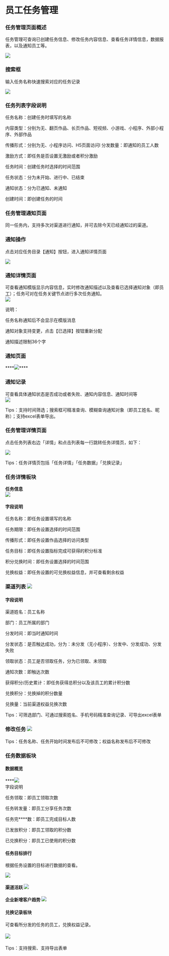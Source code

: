 # 员工任务管理

### **任务管理页面概述**

任务管理可查询已创建任务信息、修改任务内容信息、查看任务详情信息，数据报表，以及通知员工等。  
  
![](http://bbscdn.rabbitpre.com/data/attachment/forum/201907/22/230837q9ii7d24xjatp9pp.png)

### **搜索框**

输入任务名称快速搜索对应的任务记录

  
![](http://bbscdn.rabbitpre.com/data/attachment/forum/201907/22/230849u9xgegghtbnh7yhg.png)  


###  **任务列表字段说明**

任务名称：创建任务时填写的名称

内容类型：分别为无、翻页作品、长页作品、短视频、小游戏、小程序、外部小程序、外部作品

传播形式：分别为无、小程序访问、H5页面访问l   分发数量：即通知的员工人数

激励方式：即任务是否设置无激励或者积分激励

任务时间：创建任务时选择的时间范围

任务状态：分为未开始、进行中、已结束

通知状态：分为已通知、未通知

创建时间：即创建任务的时间  


### **任务管理通知页面**

同一任务内，支持多次对渠道进行通知，并可去除今天已经通知过的渠道。

### **通知操作**

点击对应任务目录【通知】按钮，进入通知详情页面

  
![](http://bbscdn.rabbitpre.com/data/attachment/forum/201907/22/230900pu290w7l97l999nr.png)

### **通知详情页面**

可查看通知模版显示内容信息，实时修改通知描述以及查看已选择通知对象（即员工）；任务可对在任务关键节点进行多次任务通知。  
![](http://bbscdn.rabbitpre.com/data/attachment/forum/201907/22/230911xckaakt3karb2nc4.png)  
  
说明：

任务名称通知后不会显示在模版消息

通知对象支持变更，点击【已选择】按钮重新分配

通知描述限制36个字  


### **通知页面**

\*\*\*\*![](http://bbscdn.rabbitpre.com/data/attachment/forum/201907/22/230922kloh7i779h8kwuld.png)\*\*\*\*

###  **通知记录**

可查看具体通知状态是否成功或者失败、通知内容信息、通知时间等  
![](http://bbscdn.rabbitpre.com/data/attachment/forum/201907/22/231343ptureau4ztuzt1ct.png)  
  
Tips：支持时间筛选；搜索框可精准查询、模糊查询通知对象（即员工姓名、昵称）；支持excel表单导出。  


### **任务管理详情页面**

点击任务列表右边「详情」和点击列表每一行跳转任务详情页，如下：

  
![](http://bbscdn.rabbitpre.com/data/attachment/forum/201907/23/011621leljw0luhv0lbmzt.png)  


Tips：任务详情页包括「任务详情」「任务数据」「兑换记录」

###  **任务详情板块**

  **任务信息**  
![](http://bbscdn.rabbitpre.com/data/attachment/forum/201907/23/011634y1l751iz51znj666.png)  


#### 字段说明

任务名称：即任务设置填写的名称

任务期限：即任务设置选择的时间范围

传播形式：即任务设置作品选择的访问类型

任务目标：即任务设置指标完成可获得的积分标准

积分兑换时间：即任务设置选择的时间范围

兑换权益：即任务设置的可兑换权益信息，并可查看剩余权益  


###  **渠道列表** ![](http://bbscdn.rabbitpre.com/data/attachment/forum/201907/23/011651q3f8wf8stnw8ajw1.png) 

#### 字段说明

 渠道姓名：员工名称

 部门：员工所属的部门

分发时间：即当时通知时间

分发状态：是否触达成功，分为：未分发（无小程序）、分发中、分发成功、分发失败

领取状态：员工是否领取任务，分为已领取、未领取

通知次数：即触达次数

获得积分/历史累计：即任务获得总积分以及该员工的累计积分数

兑换积分：兑换掉的积分数量

兑换量：当前渠道权益兑换次数

Tips：可筛选部门、可通过搜索姓名、手机号码精准查询记录、可导出excel表单  


### **修改任务** ![](http://bbscdn.rabbitpre.com/data/attachment/forum/201907/23/011706qumhwmyq6zbjuqpq.png) 

Tips：任务名称、任务开始时间发布后不可修改；权益名称发布后不可修改  


### **任务数据板块**

#### **数据概览**

\*\*\*\*![](http://bbscdn.rabbitpre.com/data/attachment/forum/201907/23/012503mf9myz576t8460im.png)  
字段说明

任务领取：即员工领取次数

任务转发量：即员工分享任务次数

任务完\*\*\*\*数：即员工完成目标人数

已发放积分：即员工领取的积分数

已兑换积分：即员工已使用的积分数  
  


#### **任务目标排行**

根据任务设置的目标进行数据的查看。

![](http://bbscdn.rabbitpre.com/data/attachment/forum/201907/23/011756mq5swndl75bhq11e.png)  


#### **渠道活跃** ![](http://bbscdn.rabbitpre.com/data/attachment/forum/201907/23/012230u3xvikdalodh6igk.png) 

#### **企业新增客户趋势** ![](http://bbscdn.rabbitpre.com/data/attachment/forum/201907/23/011847hmeeegrpjmbyc9zz.png) 

#### **兑换记录板块**

可查看所分发的任务的员工，兑换权益记录。

#### ![](http://bbscdn.rabbitpre.com/data/attachment/forum/201907/23/011835f31vl0hcbtxhv0xh.png) 

Tips：支持搜索、支持导出表单


